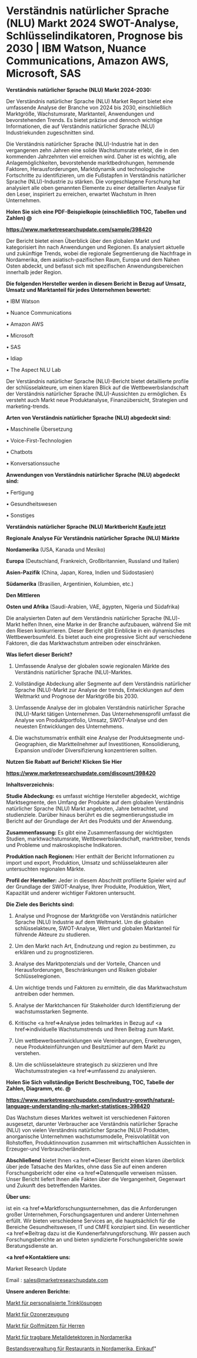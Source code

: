 # Verständnis natürlicher Sprache (NLU) Markt 2024 SWOT-Analyse, Schlüsselindikatoren, Prognose bis 2030 | IBM Watson, Nuance Communications, Amazon AWS, Microsoft, SAS

<strong>Verständnis natürlicher Sprache (NLU) Markt 2024-2030:</strong>

Der Verständnis natürlicher Sprache (NLU) Market Report bietet eine umfassende Analyse der Branche von 2024 bis 2030, einschließlich Marktgröße, Wachstumsrate, Marktanteil, Anwendungen und bevorstehenden Trends. Es bietet präzise und dennoch wichtige Informationen, die auf Verständnis natürlicher Sprache (NLU) Industriekunden zugeschnitten sind.

Die Verständnis natürlicher Sprache (NLU)-Industrie hat in den vergangenen zehn Jahren eine solide Wachstumsrate erlebt, die in den kommenden Jahrzehnten viel erreichen wird. Daher ist es wichtig, alle Anlagemöglichkeiten, bevorstehende marktbedrohungen, hemmende Faktoren, Herausforderungen, Marktdynamik und technologische Fortschritte zu identifizieren, um die Fußstapfen in Verständnis natürlicher Sprache (NLU)-Industrie zu stärken. Die vorgeschlagene Forschung hat analysiert alle oben genannten Elemente zu einer detaillierten Analyse für den Leser, inspiriert zu erreichen, erwartet Wachstum in Ihren Unternehmen.



<strong>Holen Sie sich eine PDF-Beispielkopie (einschließlich TOC, Tabellen und Zahlen) @
</strong>

<strong><a href=https://www.marketresearchupdate.com/sample/398420>

<strong>https://www.marketresearchupdate.com/sample/398420</u></font></a></strong></strong>

Der Bericht bietet einen Überblick über den globalen Markt und kategorisiert ihn nach Anwendungen und Regionen. Es analysiert aktuelle und zukünftige Trends, wobei die regionale Segmentierung die Nachfrage in Nordamerika, dem asiatisch-pazifischen Raum, Europa und dem Nahen Osten abdeckt, und befasst sich mit spezifischen Anwendungsbereichen innerhalb jeder Region.



<strong>Die folgenden Hersteller werden in diesem Bericht in Bezug auf Umsatz, Umsatz und Marktanteil für jedes Unternehmen bewertet:</strong>

• IBM Watson

• Nuance Communications

• Amazon AWS

• Microsoft

• SAS

• Idiap

• The Aspect NLU Lab

Der Verständnis natürlicher Sprache (NLU)-Bericht bietet detaillierte profile der schlüsselakteure, um einen klaren Blick auf die Wettbewerbslandschaft der Verständnis natürlicher Sprache (NLU)-Aussichten zu ermöglichen. Es versteht auch Markt neue Produktanalyse, Finanzübersicht, Strategien und marketing-trends.



<strong>Arten von Verständnis natürlicher Sprache (NLU) abgedeckt sind:</strong>

• Maschinelle Übersetzung

• Voice-First-Technologien

• Chatbots

• Konversationssuche



<strong>Anwendungen von Verständnis natürlicher Sprache (NLU) abgedeckt sind:</strong>

• Fertigung

• Gesundheitswesen

• Sonstiges



<strong>Verständnis natürlicher Sprache (NLU) Marktbericht <a href=https://www.marketresearchupdate.com/buynow/398420>Kaufe jetzt</a></strong>



<strong>Regionale Analyse Für Verständnis natürlicher Sprache (NLU) Märkte</strong>



<strong>Nordamerika</strong> (USA, Kanada und Mexiko)



<strong>Europa</strong> (Deutschland, Frankreich, Großbritannien, Russland und Italien)



<strong>Asien-Pazifik</strong> (China, Japan, Korea, Indien und Südostasien)



<strong>Südamerika</strong> (Brasilien, Argentinien, Kolumbien, etc.)



<strong>Den Mittleren</strong> 

<strong>Osten und Afrika</strong> (Saudi-Arabien, VAE, ägypten, Nigeria und Südafrika)

Die analysierten Daten auf dem Verständnis natürlicher Sprache (NLU)-Markt helfen Ihnen, eine Marke in der Branche aufzubauen, während Sie mit den Riesen konkurrieren. Dieser Bericht gibt Einblicke in ein dynamisches Wettbewerbsumfeld. Es bietet auch eine progressive Sicht auf verschiedene Faktoren, die das Marktwachstum antreiben oder einschränken.



<strong>Was liefert dieser Bericht?</strong>

1. Umfassende Analyse der globalen sowie regionalen Märkte des Verständnis natürlicher Sprache (NLU)-Marktes.

2. Vollständige Abdeckung aller Segmente auf dem Verständnis natürlicher Sprache (NLU)-Markt zur Analyse der trends, Entwicklungen auf dem Weltmarkt und Prognose der Marktgröße bis 2030.

3. Umfassende Analyse der im globalen Verständnis natürlicher Sprache (NLU)-Markt tätigen Unternehmen. Das Unternehmensprofil umfasst die Analyse von Produktportfolio, Umsatz, SWOT-Analyse und den neuesten Entwicklungen des Unternehmens.

4. Die wachstumsmatrix enthält eine Analyse der Produktsegmente und-Geographien, die Marktteilnehmer auf Investitionen, Konsolidierung, Expansion und/oder Diversifizierung konzentrieren sollten.



<strong>Nutzen Sie Rabatt auf Bericht! Klicken Sie Hier
</strong>

<strong><a href=https://www.marketresearchupdate.com/discount/398420>https://www.marketresearchupdate.com/discount/398420</b></u></font></strong></a>



<strong>Inhaltsverzeichnis:</strong>



<strong>Studie Abdeckung:</strong> es umfasst wichtige Hersteller abgedeckt, wichtige Marktsegmente, den Umfang der Produkte auf dem globalen Verständnis natürlicher Sprache (NLU) Markt angeboten, Jahre betrachtet, und studienziele. Darüber hinaus berührt es die segmentierungsstudie im Bericht auf der Grundlage der Art des Produkts und der Anwendung.



<strong>Zusammenfassung:</strong> Es gibt eine Zusammenfassung der wichtigsten Studien, marktwachstumsrate, Wettbewerbslandschaft, markttreiber, trends und Probleme und makroskopische Indikatoren.



<strong>Produktion nach Regionen:</strong> Hier enthält der Bericht Informationen zu import und export, Produktion, Umsatz und schlüsselakteuren aller untersuchten regionalen Märkte.



<strong>Profil der Hersteller:</strong> Jeder in diesem Abschnitt profilierte Spieler wird auf der Grundlage der SWOT-Analyse, Ihrer Produkte, Produktion, Wert, Kapazität und anderer wichtiger Faktoren untersucht.



<strong>Die Ziele des Berichts sind:</strong>

1) Analyse und Prognose der Marktgröße von Verständnis natürlicher Sprache (NLU) Industrie auf dem Weltmarkt.
Um die globalen schlüsselakteure, SWOT-Analyse, Wert und globalen Marktanteil für führende Akteure zu studieren.

2) Um den Markt nach Art, Endnutzung und region zu bestimmen, zu erklären und zu prognostizieren.

3) Analyse des Marktpotenzials und der Vorteile, Chancen und Herausforderungen, Beschränkungen und Risiken globaler Schlüsselregionen.

4) Um wichtige trends und Faktoren zu ermitteln, die das Marktwachstum antreiben oder hemmen.

5) Analyse der Marktchancen für Stakeholder durch Identifizierung der wachstumsstarken Segmente.

6) Kritische <a href=>Analyse</a> jedes teilmarktes in Bezug auf <a href=>individuelle</a> Wachstumstrends und Ihren Beitrag zum Markt.

7) Um wettbewerbsentwicklungen wie Vereinbarungen, Erweiterungen, neue Produkteinführungen und Besitztümer auf dem Markt zu verstehen.

8) Um die schlüsselakteure strategisch zu skizzieren und Ihre Wachstumsstrategien <a href=>umfassend</a> zu analysieren.



<strong>Holen Sie Sich vollständige Bericht Beschreibung, TOC, Tabelle der Zahlen, Diagramm, etc. @ </strong>

<strong><a href=https://www.marketresearchupdate.com/industry-growth/natural-language-understanding-nlu-market-statistices-398420>https://www.marketresearchupdate.com/industry-growth/natural-language-understanding-nlu-market-statistices-398420</a></font></strong>

Das Wachstum dieses Marktes weltweit ist verschiedenen Faktoren ausgesetzt, darunter Verbraucher ace Verständnis natürlicher Sprache (NLU) von vielen Verständnis natürlicher Sprache (NLU) Produkten, anorganische Unternehmen wachstumsmodelle, Preisvolatilität von Rohstoffen, Produktinnovation zusammen mit wirtschaftlichen Aussichten in Erzeuger-und Verbraucherländern.



<strong>Abschließend</strong> bietet Ihnen <a href=>Dieser</a> Bericht einen klaren überblick über jede Tatsache des Marktes, ohne dass Sie auf einen anderen Forschungsbericht oder eine <a href=>Datenquelle</a> verweisen müssen. Unser Bericht liefert Ihnen alle Fakten über die Vergangenheit, Gegenwart und Zukunft des betreffenden Marktes.



<strong>Über uns:</strong>

 ist ein <a href=>Marktfors</a>chungsunternehmen, das die Anforderungen großer Unternehmen, Forschungsagenturen und anderer Unternehmen erfüllt. Wir bieten verschiedene Services an, die hauptsächlich für die Bereiche Gesundheitswesen, IT und CMFE konzipiert sind. Ein wesentlicher <a href=>Beitrag</a> dazu ist die Kundenerfahrungsforschung. Wir passen auch Forschungsberichte an und bieten syndizierte Forschungsberichte sowie Beratungsdienste an.



<strong><a href=>Kontaktiere uns:</a></strong>

Market Research Update

Email : sales@marketresearchupdate.com



<strong>Unsere anderen Berichte:</strong>

<a href=https://www.linkedin.com/pulse/personalized-hydration-solutions-market-size>Markt für personalisierte Trinklösungen</a>

<a href=https://www.linkedin.com/pulse/ozone-generation-market-size-trends-consumption>Markt für Ozonerzeugung</a>

<a href=https://www.linkedin.com/pulse/mens-golf-hats-market-report-2023-top-company-trends-future>Markt für Golfmützen für Herren</a>

<a href=https://www.linkedin.com/pulse/north-america-hand-held-metal-detectormarket>Markt für tragbare Metalldetektoren in Nordamerika</a>

<a href=https://www.linkedin.com/pulse/north-america-restaurant-inventory-management-purchasing>Bestandsverwaltung für Restaurants in Nordamerika, Einkauf</a>"
